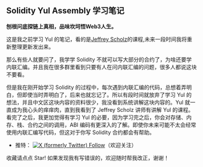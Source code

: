 ## Solidity Yul Assembly 学习笔记
**刨根问底探链上真相，品味坎坷悟Web3人生。**

这是我之前学习 Yul 的笔记，看的是[Jeffrey Scholz](https://www.udemy.com/user/jeffrey-scholz/)的课程,未来一段时间我将重新整理更新发出来。  
  
那么有些人就要问了，我学学 Solidity 不就可以写大部分的合约了，为啥还要学内联汇编。并且我在很多群里看到只要有人在问内联汇编的问题，很多人都说这块不要看。  
  
但是我在刚开始学习 Solidity 的过程中，每次遇到内联汇编的代码，总想着弄明白，但即使当时弄明白了，后来也就忘记了。所以有段时间就放弃了学习 Yul 的想法，并且中文区这块内容的资料很少，我没看到系统讲解这块内容的。Yul 就一直成为我心头的痒痒肉，直到我看到了 Jeffrey Scholz 讲师有讲解 Yul 的课程。看完了之后，我更加觉得有学习 Yul 的必要，因为学习完之后，你会对存储、内存、栈、合约之间的调用，ABI 编码有更深入的了解。即使你未来可能不太会经常使用内联汇编写代码，但这对于你写 Solidity 合约都会有帮助。
  
- 推特：
[![X (formerly Twitter) Follow](https://img.shields.io/twitter/follow/crypto_yi)](https://twitter.com/crypto_yi)（欢迎关注）
  
收藏请点点 Star! 如果发现我有写错误的，欢迎随时帮我改正，谢谢！  


